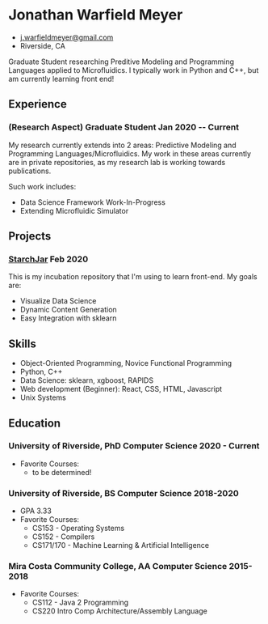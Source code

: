 <!-- The (first) h1 will be used as the <title> of the HTML page -->
# Jonathan Warfield Meyer

<!-- The unordered list immediately after the h1 will be formatted on a single
line. It is intended to be used for contact details -->
- <j.warfieldmeyer@gmail.com>
- Riverside, CA

<!-- The paragraph after the h1 and ul and before the first h2 is optional. It
is intended to be used for a short summary. -->
Graduate Student researching Preditive Modeling and Programming Languages applied to Microfluidics.
I typically work in Python and C++, but am currently learning front end!

## Experience
<!-- You have to wrap the "left" and "right" half of these headings in spans by
hand -->
### <span>(Research Aspect) Graduate Student</span> <span>Jan 2020 -- Current</span>

My research currently extends into 2 areas: Predictive Modeling and Programming Languages/Microfluidics. My work in these areas currently are in private repositories, as my research lab is working towards publications.

Such work includes:
 - Data Science Framework Work-In-Progress
 - Extending Microfluidic Simulator


## Projects

### <span>[StarchJar](https://github.com/startwarfields/StarchJar)</span> <span>Feb 2020</span>
This is my incubation repository that I'm using to learn front-end. My goals are:

   - Visualize Data Science
   - Dynamic Content Generation
   - Easy Integration with sklearn
## Skills
 - Object-Oriented Programming, Novice Functional Programming
 - Python, C++ 
 - Data Science: sklearn, xgboost, RAPIDS
 - Web development (Beginner): React, CSS, HTML, Javascript
 - Unix Systems
## Education

### <span>University of Riverside, PhD Computer Science</span> <span>2020 - Current</span>
  - Favorite Courses:
    - to be determined!
    
### <span>University of Riverside, BS Computer Science</span> <span>2018-2020</span>
  - GPA 3.33
  - Favorite Courses:
    - CS153 - Operating Systems
    - CS152 - Compilers
    - CS171/170 - Machine Learning & Artificial Intelligence
### <span>Mira Costa Community College, AA Computer Science</span> <span>2015-2018</span>
  - Favorite Courses:
    - CS112 - Java 2 Programming
    - CS220 Intro Comp Architecture/Assembly Language

